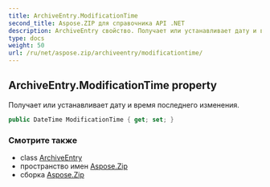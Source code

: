 ```yaml
---
title: ArchiveEntry.ModificationTime
second_title: Aspose.ZIP для справочника API .NET
description: ArchiveEntry свойство. Получает или устанавливает дату и время последнего изменения.
type: docs
weight: 50
url: /ru/net/aspose.zip/archiveentry/modificationtime/
---
```

## ArchiveEntry.ModificationTime property

Получает или устанавливает дату и время последнего изменения.

```csharp
public DateTime ModificationTime { get; set; }
```

### Смотрите также

* class [ArchiveEntry](../)
* пространство имен [Aspose.Zip](../../archiveentry/)
* сборка [Aspose.Zip](../../../)


